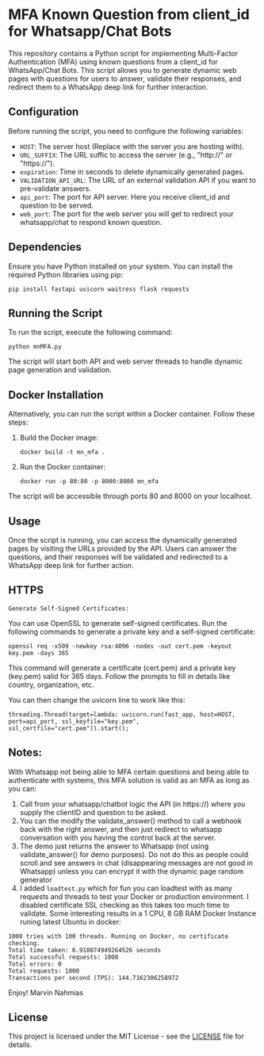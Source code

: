 # MFA Known Question from client_id for Whatsapp/Chat Bots

This repository contains a Python script for implementing Multi-Factor Authentication (MFA) using known questions from a client_id for WhatsApp/Chat Bots. This script allows you to generate dynamic web pages with questions for users to answer, validate their responses, and redirect them to a WhatsApp deep link for further interaction.

## Configuration

Before running the script, you need to configure the following variables:

- `HOST`: The server host (Replace with the server you are hosting with).
- `URL_SUFFIX`: The URL suffic to access the server (e.g., "http://" or "https://").
- `expiration`: Time in seconds to delete dynamically generated pages.
- `VALIDATION_API_URL`: The URL of an external validation API if you want to pre-validate answers.
- `api_port`: The port for API server. Here you receive client_id and question to be served.
- `web_port`: The port for the web server you will get to redirect your whatsapp/chat to respond known question.

## Dependencies

Ensure you have Python installed on your system. You can install the required Python libraries using pip:

```
pip install fastapi uvicorn waitress flask requests
```

## Running the Script

To run the script, execute the following command:

```
python mnMFA.py
```

The script will start both API and web server threads to handle dynamic page generation and validation.

## Docker Installation

Alternatively, you can run the script within a Docker container. Follow these steps:

1. Build the Docker image:

   ```
   docker build -t mn_mfa .
   ```

2. Run the Docker container:

   ```
   docker run -p 80:80 -p 8000:8000 mn_mfa
   ```

The script will be accessible through ports 80 and 8000 on your localhost.

## Usage

Once the script is running, you can access the dynamically generated pages by visiting the URLs provided by the API. Users can answer the questions, and their responses will be validated and redirected to a WhatsApp deep link for further action.

## HTTPS
`Generate Self-Signed Certificates:`

You can use OpenSSL to generate self-signed certificates. Run the following commands to generate a private key and a self-signed certificate:

```
openssl req -x509 -newkey rsa:4096 -nodes -out cert.pem -keyout key.pem -days 365
```

This command will generate a certificate (cert.pem) and a private key (key.pem) valid for 365 days. Follow the prompts to fill in details like country, organization, etc.

You can then change the uvicorn line to work like this:
```
threading.Thread(target=lambda: uvicorn.run(fast_app, host=HOST, port=api_port, ssl_keyfile="key.pem", ssl_certfile="cert.pem")).start();
```
## Notes:

With Whatsapp not being able to MFA certain questions and being able to authenticate with systems, this MFA solution is valid as an MFA as long as you can:
1. Call from your whatsapp/chatbot logic the API (in https://) where you supply the clientID and question to be asked.
2. You can the modify the validate_answer() method to call a webhook back with the right answer, and then just redirect to whatsapp conversation with you having the control back at the server.
3. The demo just returns the answer to Whatsapp (not using validate_answer() for demo purposes). Do not do this as people could scroll and see answers in chat (disappearing messages are not good in Whatsapp) unless you can encrypt it with the dynamic page random generator
4. I added `loadtest.py` which for fun you can loadtest with as many requests and threads to test your Docker or production environment. I disabled certificate SSL checking as this takes too much time to validate. Some interesting results in a 1 CPU, 8 GB RAM Docker Instance runing latest Ubuntu in docker:
```
1000 tries with 100 threads. Running on Docker, no certificate checking.
Total time taken: 6.910074949264526 seconds
Total successful requests: 1000
Total errors: 0
Total requests: 1000
Transactions per second (TPS): 144.7162306258972
```

Enjoy!
Marvin Nahmias

## License

This project is licensed under the MIT License - see the [LICENSE](LICENSE) file for details.
